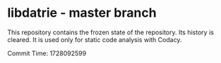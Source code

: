 # libdatrie - master branch

This repository contains the frozen state of the repository.
Its history is cleared. It is used only for static code
analysis with Codacy.

Commit Time: 1728092599